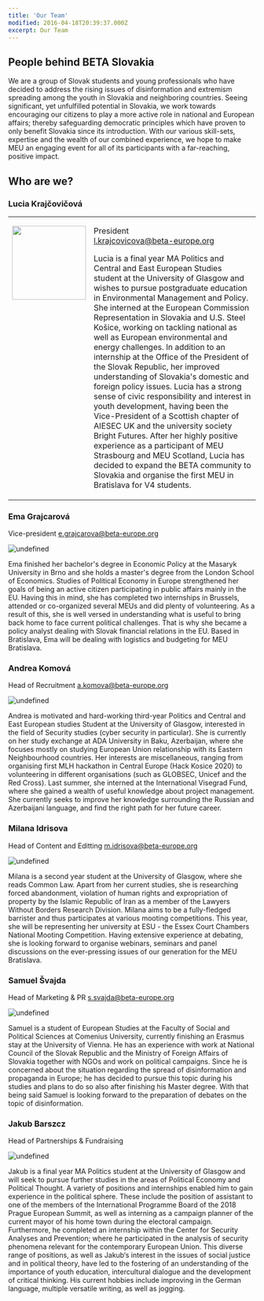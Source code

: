```yaml
---
title: 'Our Team'
modified: 2016-04-18T20:39:37.000Z
excerpt: Our Team
---
```


## People behind BETA Slovakia

We are a group of Slovak students and young professionals who have decided to address the rising issues of disinformation and extremism spreading among the youth in Slovakia and neighboring countries. Seeing significant, yet unfulfilled potential in Slovakia, we work towards encouraging our citizens to play a more active role in national and European affairs; thereby safeguarding democratic principles which have proven to only benefit Slovakia since its introduction. With our various skill-sets, expertise and the wealth of our combined experience, we hope to make MEU an engaging event for all of its participants with a far-reaching, positive impact. 

## Who are we?

### Lucia Krajčovičová

<table border="0">
 <tr>
  <td style="vertical-align: top;"><p><img src="/assets/images/Lucia.png" width="150"/></p></td>
  <td>
   <p>President<br/>
    <a href="mailto:l.krajcovicova@beta-europe.org">l.krajcovicova@beta-europe.org</a></p>
   <p>Lucia is a final year MA Politics and Central and East European Studies student at the University of Glasgow and wishes to pursue postgraduate education in Environmental Management and Policy. She interned at the European Commission Representation in Slovakia and U.S. Steel Košice, working on tackling national as well as European environmental and energy challenges. In addition to an internship at the Office of the President of the Slovak Republic, her improved understanding of Slovakia's domestic and foreign policy issues. Lucia has a strong sense of civic responsibility and interest in youth development, having been the Vice-President of a Scottish chapter of AIESEC UK and the university society Bright Futures. After her highly positive experience as a participant of MEU Strasbourg and MEU Scotland, Lucia has decided to expand the BETA community to Slovakia and organise the first MEU in Bratislava for V4 students.</p>
  </td>
 </tr>
</table>

### Ema Grajcarová
Vice-president
e.grajcarova@beta-europe.org

![undefined](/assets/images/Ema.png)

Ema finished her bachelor's degree in Economic Policy at the Masaryk University in Brno and she holds a master's degree from the London School of Economics. Studies of Political Economy in Europe strengthened her goals of being an active citizen participating in public affairs mainly in the EU. Having this in mind, she has completed two internships in Brussels, attended or co-organized several MEUs and did plenty of volunteering. As a result of this, she is well versed in understanding what is useful to bring back home to face current political challenges. That is why she became a policy analyst dealing with Slovak financial relations in the EU. Based in Bratislava, Ema will be dealing with logistics and budgeting for MEU Bratislava. 


### Andrea Komová
Head of Recruitment
a.komova@beta-europe.org
 
 ![undefined](/assets/images/Andrea.png)
 
Andrea is motivated and hard-working third-year Politics and Central and East European studies Student at the University of Glasgow, interested in the field of Security studies (cyber security in particular). She is currently on her study exchange at ADA University in Baku, Azerbaijan, where she focuses mostly on studying European Union relationship with its Eastern Neighbourhood countries. Her interests are miscellaneous, ranging from organising first MLH hackathon in Central Europe (Hack Kosice 2020) to volunteering in different organisations (such as GLOBSEC, Unicef and the Red Cross). Last summer, she interned at the International Visegrad Fund, where she gained a wealth of useful knowledge about project management. She currently seeks to improve her knowledge surrounding the Russian and Azerbaijani language, and find the right path for her future career. 
 

### Milana Idrisova
Head of Content and Editting
m.idrisova@beta-europe.org

![undefined](/assets/images/Milana.png)

Milana is a second year student at the University of Glasgow, where she reads Common Law. Apart from her current studies, she is researching forced abandonment, violation of human rights and expropriation of property by the Islamic Republic of Iran as a member of the Lawyers Without Borders Research Division. Milana aims to be a fully-fledged barrister and thus participates at various mooting competitions. This year, she will be representing her university at ESU - the Essex Court Chambers National Mooting Competition. Having extensive experience at debating, she is looking forward to organise webinars, seminars and panel discussions on the ever-pressing issues of our generation for the MEU Bratislava. 


### Samuel Švajda
Head of Marketing & PR
s.svajda@beta-europe.org

![undefined](/assets/images/Samo.png)

Samuel is a student of European Studies at the Faculty of Social and Political Sciences at Comenius University, currently finishing an Erasmus stay at the University of Vienna. He has an experience with work at National Council of the Slovak Republic and the Ministry of Foreign Affairs of Slovakia together with NGOs and work on political campaigns. Since he is concerned about the situation regarding the spread of disinformation and propaganda in Europe; he has decided to pursue this topic during his studies and plans to do so also after finishing his Master degree. With that being said Samuel is looking forward to the preparation of debates on the topic of disinformation.


### Jakub Barszcz
Head of Partnerships & Fundraising

![undefined](/assets/images/Jakub.png)

Jakub is a final year MA Politics student at the University of Glasgow and will seek to pursue further studies in the areas of Political Economy and Political Thought. A variety of positions and internships enabled him to gain experience in the political sphere. These include the position of assistant to one of the members of the International Programme Board of the 2018 Prague European Summit, as well as interning as a campaign planner of the current mayor of his home town during the electoral campaign. Furthermore, he completed an internship within the Center for Security Analyses and Prevention; where he participated in the analysis of security phenomena relevant for the contemporary European Union. This diverse range of positions, as well as Jakub‘s interest in the issues of social justice and in political theory, have led to the fostering of an understanding of the importance of youth education, intercultural dialogue and the development of critical thinking. His current hobbies include improving in the German language,  multiple versatile writing, as well as jogging. 



